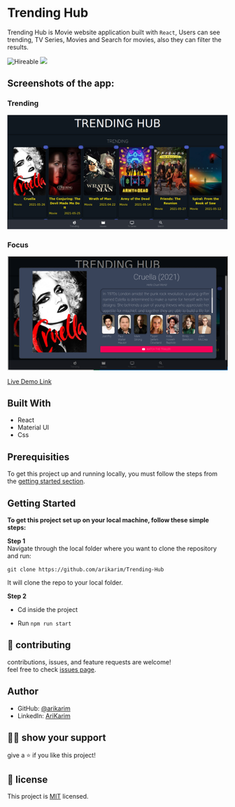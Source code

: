 # Trending Hub

Trending Hub is Movie website application built with `React`, Users can see trending, TV Series, Movies and Search for movies, also they can filter the results.

![Hireable](https://img.shields.io/badge/Hireable-yes-success) ![](https://img.shields.io/badge/Mobile--responsive-yes-green) 



## Screenshots of the app:

### Trending
![image](./src/img/s1.png)

### Focus
![image](./src/img/s3.png)

[Live Demo Link](https://arikarim.github.io/Trending-Hub/)

## Built With

- React
- Material UI
- Css

## Prerequisities

To get this project up and running locally, you must follow the steps from the [getting started section](#getting-started).

## Getting Started

**To get this project set up on your local machine, follow these simple steps:**

**Step 1**<br>
Navigate through the local folder where you want to clone the repository and run: <br>

```
git clone https://github.com/arikarim/Trending-Hub 
```
It will clone the repo to your local folder.

**Step 2**<br>
- Cd inside the project

- Run `npm run start`


## 🤝 contributing

contributions, issues, and feature requests are welcome!<br/>feel free to check [issues page](https://github.com/arikarim/Trending-Hub/issues).

## Author

- GitHub: [@arikarim](https://github.com/arikarim)
- LinkedIn: [AriKarim](https://www.linkedin.com/in/ari-karim-523bb81b3)

## 🙋‍♂ show your support

give a ⭐️ if you like this project!

## 📝 license



This project is [MIT](LICENSE) licensed.
